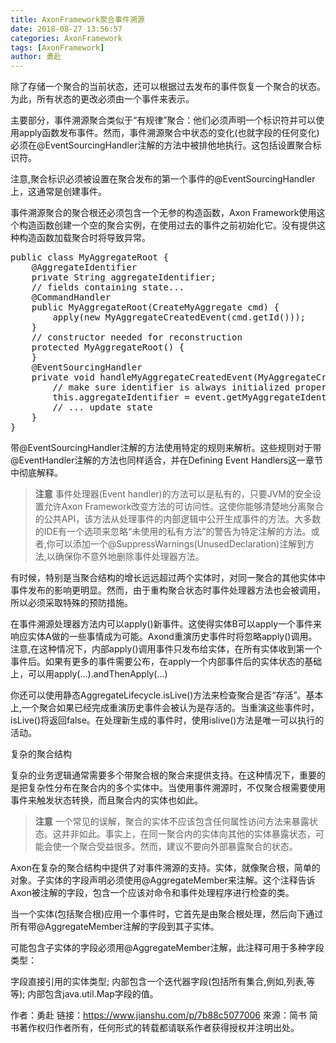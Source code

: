 ```yaml
---
title: AxonFramework聚合事件溯源
date: 2018-08-27 13:56:57
categories: AxonFramework
tags: [AxonFramework]
author: 勇赴
---
```


除了存储一个聚合的当前状态，还可以根据过去发布的事件恢复一个聚合的状态。为此，所有状态的更改必须由一个事件来表示。

<!-- more -->

主要部分，事件溯源聚合类似于“有规律”聚合：他们必须声明一个标识符并可以使用apply函数发布事件。然而，事件溯源聚合中状态的变化(也就字段的任何变化)必须在@EventSourcingHandler注解的方法中被排他地执行。这包括设置聚合标识符。

注意,聚合标识必须被设置在聚合发布的第一个事件的@EventSourcingHandler上，这通常是创建事件。

事件溯源聚合的聚合根还必须包含一个无参的构造函数，Axon Framework使用这个构造函数创建一个空的聚合实例，在使用过去的事件之前初始化它。没有提供这种构造函数加载聚合时将导致异常。

<pre>
public class MyAggregateRoot {
    @AggregateIdentifier
    private String aggregateIdentifier;
    // fields containing state...
    @CommandHandler
    public MyAggregateRoot(CreateMyAggregate cmd) {
        apply(new MyAggregateCreatedEvent(cmd.getId()));
    }
    // constructor needed for reconstruction
    protected MyAggregateRoot() {
    }
    @EventSourcingHandler
    private void handleMyAggregateCreatedEvent(MyAggregateCreatedEvent event) {
        // make sure identifier is always initialized properly
        this.aggregateIdentifier = event.getMyAggregateIdentifier();
        // ... update state
    }
}
</pre>

带@EventSourcingHandler注解的方法使用特定的规则来解析。这些规则对于带@EventHandler注解的方法也同样适合，并在Defining Event Handlers这一章节中彻底解释。

><b>注意</b>
事件处理器(Event handler)的方法可以是私有的，只要JVM的安全设置允许Axon Framework改变方法的可访问性。这使你能够清楚地分离聚合的公共API，该方法从处理事件的内部逻辑中公开生成事件的方法。大多数的IDE有一个选项来忽略“未使用的私有方法”的警告为特定注解的方法。或者,你可以添加一个@SuppressWarnings(UnusedDeclaration)注解到方法,以确保你不意外地删除事件处理器方法。

有时候，特别是当聚合结构的增长远远超过两个实体时，对同一聚合的其他实体中事件发布的影响更明显。然而，由于重构聚合状态时事件处理器方法也会被调用，所以必须采取特殊的预防措施。

在事件溯源处理器方法内可以apply()新事件。这使得实体B可以apply一个事件来响应实体A做的一些事情成为可能。Axond重演历史事件时将忽略apply()调用。注意,在这种情况下，内部apply()调用事件只发布给实体，在所有实体收到第一个事件后。如果有更多的事件需要公布，在apply一个内部事件后的实体状态的基础上，可以用apply(...).andThenApply(...)

你还可以使用静态AggregateLifecycle.isLive()方法来检查聚合是否“存活”。基本上,一个聚合如果已经完成重演历史事件会被认为是存活的。当重演这些事件时，isLive()将返回false。在处理新生成的事件时，使用islive()方法是唯一可以执行的活动。

复杂的聚合结构

复杂的业务逻辑通常需要多个带聚合根的聚合来提供支持。在这种情况下，重要的是把复杂性分布在聚合内的多个实体中。当使用事件溯源时，不仅聚合根需要使用事件来触发状态转换，而且聚合内的实体也如此。

><b>注意</b>
一个常见的误解，聚合的实体不应该包含任何属性访问方法来暴露状态。这并非如此。事实上，在同一聚合内的实体向其他的实体暴露状态，可能会使一个聚合受益很多。然而，建议不要向外部暴露聚合的状态。

Axon在复杂的聚合结构中提供了对事件溯源的支持。实体，就像聚合根，简单的对象。子实体的字段声明必须使用@AggregateMember来注解。这个注释告诉Axon被注解的字段，包含一个应该对命令和事件处理程序进行检查的类。

当一个实体(包括聚合根)应用一个事件时，它首先是由聚合根处理，然后向下通过所有带@AggregateMember注解的字段到其子实体。

可能包含子实体的字段必须用@AggregateMember注解，此注释可用于多种字段类型：

字段直接引用的实体类型;
内部包含一个迭代器字段(包括所有集合,例如,列表,等等);
内部包含java.util.Map字段的值。

作者：勇赴
链接：https://www.jianshu.com/p/7b88c5077006
來源：简书
简书著作权归作者所有，任何形式的转载都请联系作者获得授权并注明出处。
